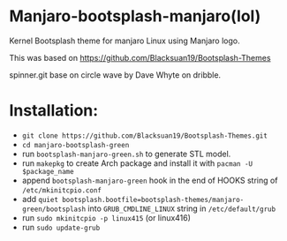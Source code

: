 # Manjaro-bootsplash-manjaro(lol)
Kernel Bootsplash theme for manjaro Linux using Manjaro logo.

This was based on https://github.com/Blacksuan19/Bootsplash-Themes

spinner.git base on circle wave by Dave Whyte on dribble.

# Installation:

- `git clone https://github.com/Blacksuan19/Bootsplash-Themes.git`
- `cd manjaro-bootsplash-green`
- run `bootsplash-manjaro-green.sh` to generate STL model.
- run `makepkg` to create Arch package and install it with `pacman -U $package_name`
- append `bootsplash-manjaro-green` hook in the end of HOOKS string of `/etc/mkinitcpio.conf`
- add `quiet bootsplash.bootfile=bootsplash-themes/manjaro-green/bootsplash` into `GRUB_CMDLINE_LINUX` string in `/etc/default/grub`
- run `sudo mkinitcpio -p linux415` (or linux416)
- run `sudo update-grub`
